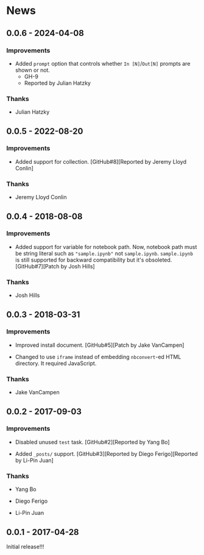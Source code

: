 # News

## 0.0.6 - 2024-04-08

### Improvements

  * Added `prompt` option that controls whether `In [N]`/`Out[N]` prompts are shown or not.
    * GH-9
    * Reported by Julian Hatzky

### Thanks

  * Julian Hatzky

## 0.0.5 - 2022-08-20

### Improvements

  * Added support for collection.
    [GitHub#8][Reported by Jeremy Lloyd Conlin]

### Thanks

  * Jeremy Lloyd Conlin

## 0.0.4 - 2018-08-08

### Improvements

  * Added support for variable for notebook path. Now, notebook path
    must be string literal such as `"sample.ipynb"` not
    `sample.ipynb`. `sample.ipynb` is still supported for backward
    compatibility but it's obsoleted.
    [GitHub#7][Patch by Josh Hills]

### Thanks

  * Josh Hills

## 0.0.3 - 2018-03-31

### Improvements

  * Improved install document.
    [GitHub#5][Patch by Jake VanCampen]

  * Changed to use `iframe` instead of embedding `nbconvert`-ed HTML directory.
    It required JavaScript.

### Thanks

  * Jake VanCampen

## 0.0.2 - 2017-09-03

### Improvements

  * Disabled unused `test` task. [GitHub#2][Reported by Yang Bo]

  * Added `_posts/` support.
    [GitHub#3][Reported by Diego Ferigo][Reported by Li-Pin Juan]

### Thanks

  * Yang Bo

  * Diego Ferigo

  * Li-Pin Juan

## 0.0.1 - 2017-04-28

Initial release!!!
